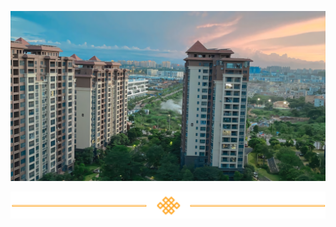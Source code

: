 ![微信图片_20220627081855a](./images/幸福汇信息共享栏/微信图片_20220627081855a.png)



![微信截图_20220710230806](./images/幸福汇信息共享栏/微信截图_20220710230806.png)